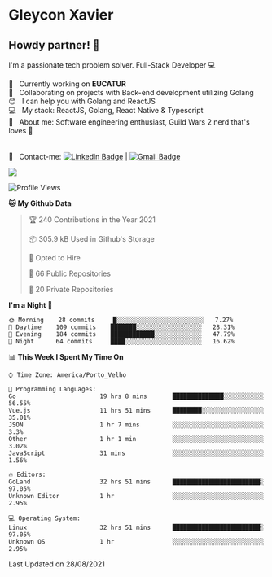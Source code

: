 # Gleycon Xavier

## Howdy partner! 👋

I'm a passionate tech problem solver.
Full-Stack Developer :computer:

 :rocket:  &nbsp; Currently working on **EUCATUR**
 <br/> :purple_heart: &nbsp; Collaborating on projects with Back-end development utilizing Golang
 <br/> :blush: &nbsp; I can help you with Golang and ReactJS
 <br/> :computer: &nbsp; My stack: ReactJS, Golang, React Native & Typescript
 <br/> 💬  &nbsp; About me: Software engineering enthusiast, Guild Wars 2 nerd that's loves :apple:
 <br/>
 <br/>
 <br/> :email: &nbsp; Contact-me: [![Linkedin Badge](https://img.shields.io/badge/-GleyconXavier-blue?style=flat-square&logo=Linkedin&logoColor=white&link=https://www.linkedin.com/in/gleyconxavier/)](https://www.linkedin.com/in/gleyconxavier/) 
| 
[![Gmail Badge](https://img.shields.io/badge/-gleyconxcarlos@gmail.com-c14438?style=flat-square&logo=Gmail&logoColor=white&link=mailto:gleyconxcarlos@gmail.com)](mailto:gleyconxcarlos@gmail.com)

![](https://komarev.com/ghpvc/?username=gleyconxavier)

<!--START_SECTION:waka-->
![Profile Views](http://img.shields.io/badge/Profile%20Views-0-blue)

**🐱 My Github Data** 

> 🏆 240 Contributions in the Year 2021
 > 
> 📦 305.9 kB Used in Github's Storage 
 > 
> 💼 Opted to Hire
 > 
> 📜 66 Public Repositories 
 > 
> 🔑 20 Private Repositories  
 > 
**I'm a Night 🦉** 

```text
🌞 Morning    28 commits     █░░░░░░░░░░░░░░░░░░░░░░░░   7.27% 
🌆 Daytime    109 commits    ███████░░░░░░░░░░░░░░░░░░   28.31% 
🌃 Evening    184 commits    ████████████░░░░░░░░░░░░░   47.79% 
🌙 Night      64 commits     ████░░░░░░░░░░░░░░░░░░░░░   16.62%

```


📊 **This Week I Spent My Time On** 

```text
⌚︎ Time Zone: America/Porto_Velho

💬 Programming Languages: 
Go                       19 hrs 8 mins       ██████████████░░░░░░░░░░░   56.55% 
Vue.js                   11 hrs 51 mins      ████████░░░░░░░░░░░░░░░░░   35.01% 
JSON                     1 hr 7 mins         ░░░░░░░░░░░░░░░░░░░░░░░░░   3.3% 
Other                    1 hr 1 min          ░░░░░░░░░░░░░░░░░░░░░░░░░   3.02% 
JavaScript               31 mins             ░░░░░░░░░░░░░░░░░░░░░░░░░   1.56%

🔥 Editors: 
GoLand                   32 hrs 51 mins      ████████████████████████░   97.05% 
Unknown Editor           1 hr                ░░░░░░░░░░░░░░░░░░░░░░░░░   2.95%

💻 Operating System: 
Linux                    32 hrs 51 mins      ████████████████████████░   97.05% 
Unknown OS               1 hr                ░░░░░░░░░░░░░░░░░░░░░░░░░   2.95%

```


 Last Updated on 28/08/2021
<!--END_SECTION:waka-->

